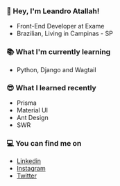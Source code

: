 ### 👋 Hey, I'm Leandro Atallah!
- Front-End Developer at Exame
- Brazilian, Living in Campinas - SP

### 📚 What I'm currently learning
- Python, Django and Wagtail

### 😎 What I learned recently
- Prisma
- Material UI
- Ant Design
- SWR

### 💻 You can find me on
- [Linkedin](https://www.linkedin.com/in/leandroatallah/)
- [Instagram](https://www.instagram.com/leandroatallah/)
- [Twitter](https://twitter.com/leandroatallah/)

